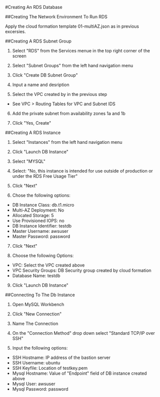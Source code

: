 #Creating An RDS Database

##Creating The Network Environment To Run RDS

Apply the cloud formation template 01-multiAZ.json as in previous excersies.

##Creating A RDS Subnet Group

1. Select "RDS" from the Services menue in the top right corner of the screen

2. Select "Subnet Groups" from the left hand navigation menu

3. Click "Create DB Subnet Group"

4. Input a name and desription

5. Select the VPC created by in the previous step
 - See VPC > Routing Tables for VPC and Subnet IDS

6. Add the private subnet from availability zones 1a and 1b

7. Click "Yes, Create"  

##Creating A RDS Instance

1. Select "Instances" from the left hand navigation menu

2. Click "Launch DB Instance"

3. Select "MYSQL"

4. Select: "No, this instance is intended for use outside of production or under the RDS Free Usage Tier"

5. Click "Next"

6. Chose the following options: 
 - DB Instance Class: db.t1.micro
 - Multi-AZ Deployment: No
 - Allocated Storage: 5
 - Use Provisioned IOPS: no
 - DB Instance Identifier: testdb
 - Master Username: awsuser
 - Master Password: password

7. Click "Next"

8. Choose the following Options: 
 - VPC: Select the VPC created above
 - VPC Security Groups: DB Security group created by cloud formation
 - Database Name: testdb

9. Click "Launch DB Instance"

##Connecting To The Db Instance

1. Open MySQL Workbench

2. Click "New Connection"

3. Name The Connection

4. On the "Connection Method" drop down select "Standard TCP/IP over SSH"

5. Input the following options:
 - SSH Hostname: IP address of the bastion server
 - SSH Username: ubuntu
 - SSH Keyfile: Location of testkey.pem
 - Mysql Hostname: Value of "Endpoint" field of DB instance created above
 - Mysql User: awsuser
 - Mysql Password: password

 